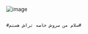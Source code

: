 ![image](https://user-images.githubusercontent.com/120823949/208301426-d8548983-d0e9-4ed3-b716-7b5da3152f61.زpng)








```

‍#سلام من سروش خاصه تراش هستم#

```
‍‍‍‍
